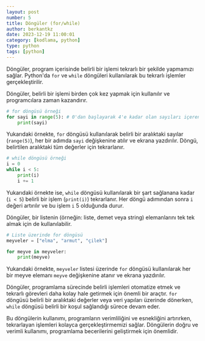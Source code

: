 ```yaml
---
layout: post
number: 5
title: Döngüler (for/while)
author: berkantkz
date: 2023-12-19 11:00:01
category: [kodlama, python]
type: python
tags: [python]
---
```

Döngüler, program içerisinde belirli bir işlemi tekrarlı bir şekilde yapmamızı sağlar. Python'da `for` ve `while` döngüleri kullanılarak bu tekrarlı işlemler gerçekleştirilir.

Döngüler, belirli bir işlemi birden çok kez yapmak için kullanılır ve programcılara zaman kazandırır. 

```python
# for döngüsü örneği
for sayi in range(5): # 0'dan başlayarak 4'e kadar olan sayıları içeren bir döngü
    print(sayi)
```

Yukarıdaki örnekte, `for` döngüsü kullanılarak belirli bir aralıktaki sayılar (`range(5)`), her bir adımda `sayi` değişkenine atılır ve ekrana yazdırılır. Döngü, belirtilen aralıktaki tüm değerler için tekrarlanır.

```python
# while döngüsü örneği
i = 0
while i < 5:
    print(i)
    i += 1
```

Yukarıdaki örnekte ise, `while` döngüsü kullanılarak bir şart sağlanana kadar (`i < 5`) belirli bir işlem (`print(i)`) tekrarlanır. Her döngü adımından sonra `i` değeri artırılır ve bu işlem `i` 5 olduğunda durur.

Döngüler, bir listenin (örneğin: liste, demet veya string) elemanlarını tek tek almak için de kullanılabilir.

```python
# Liste üzerinde for döngüsü
meyveler = ["elma", "armut", "çilek"]

for meyve in meyveler:
    print(meyve)
```

Yukarıdaki örnekte, `meyveler` listesi üzerinde `for` döngüsü kullanılarak her bir meyve elemanı `meyve` değişkenine atanır ve ekrana yazdırılır.

Döngüler, programlama sürecinde belirli işlemleri otomatize etmek ve tekrarlı görevleri daha kolay hale getirmek için önemli bir araçtır. `for` döngüsü belirli bir aralıktaki değerler veya veri yapıları üzerinde dönerken, `while` döngüsü belirli bir koşul sağlandığı sürece devam eder.

Bu döngülerin kullanımı, programların verimliliğini ve esnekliğini artırırken, tekrarlayan işlemleri kolayca gerçekleştirmemizi sağlar. Döngülerin doğru ve verimli kullanımı, programlama becerilerini geliştirmek için önemlidir.